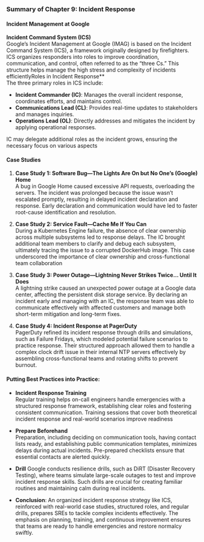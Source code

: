 ### Summary of Chapter 9: Incident Response

#### Incident Management at Google

**Incident Command System (ICS)**  
Google’s Incident Management at Google (IMAG) is based on the Incident Command System (ICS), a framework originally designed by firefighters. ICS organizes responders into roles to improve coordination, communication, and control, often referred to as the “three Cs.” This structure helps manage the high stress and complexity of incidents efficientlyRoles in Incident Response**  
The three primary roles in ICS include:
- **Incident Commander (IC)**: Manages the overall incident response, coordinates efforts, and maintains control.
- **Communications Lead (CL)**: Provides real-time updates to stakeholders and manages inquiries.
- **Operations Lead (OL)**: Directly addresses and mitigates the incident by applying operational responses. 

IC may delegate additional roles as the incident grows, ensuring the necessary focus on various aspects

#### Case Studies

1. **Case Study 1: Software Bug—The Lights Are On but No One’s (Google) Home**  
   A bug in Google Home caused excessive API requests, overloading the servers. The incident was prolonged because the issue wasn’t escalated promptly, resulting in delayed incident declaration and response. Early declaration and communication would have led to faster root-cause identification and resolution.
   
2. **Case  Study 2: Service Fault—Cache Me If You Can**  
   During a Kubernetes Engine failure, the absence of clear ownership across multiple subsystems led to response delays. The IC brought additional team members to clarify and debug each subsystem, ultimately tracing the issue to a corrupted DockerHub image. This case underscored the importance of clear ownership and cross-functional team collaboration
   
3. **Case Study 3: Power Outage—Lightning Never Strikes Twice… Until It Does**  
   A lightning strike caused an unexpected power outage at a Google data center, affecting the persistent disk storage service. By declaring an incident early and managing with an IC, the response team was able to communicate effectively with affected customers and manage both short-term mitigation and long-term fixes.

4. **Case Study 4: Incident Response at PagerDuty**  
   PagerDuty refined its incident response through drills and simulations, such as Failure Fridays, which modeled potential failure scenarios to practice response. Their structured approach allowed them to handle a complex clock drift issue in their internal NTP servers effectively by assembling cross-functional teams and rotating shifts to prevent burnout.

#### Putting Best Practices into Practice:

- **Incident Response Training**  
  Regular training helps on-call engineers handle emergencies with a structured response framework, establishing clear roles and fostering consistent communication. Training sessions that cover both theoretical incident response and real-world scenarios improve readiness
  
- **Prepare Beforehand**  
  Preparation, including deciding on communication tools, having contact lists ready, and establishing public communication templates, minimizes delays during actual incidents. Pre-prepared checklists ensure that essential contacts are alerted quickly.

- **Drill**
  Google conducts resilience drills, such as DiRT (Disaster Recovery Testing), where teams simulate large-scale outages to test and improve incident response skills. Such drills are crucial for creating familiar routines and maintaining calm during real incidents.

- **Conclusion**:
An organized incident response strategy like ICS, reinforced with real-world case studies, structured roles, and regular drills, prepares SREs to tackle complex incidents effectively. The emphasis on planning, training, and continuous improvement ensures that teams are ready to handle emergencies and restore normalcy swiftly.